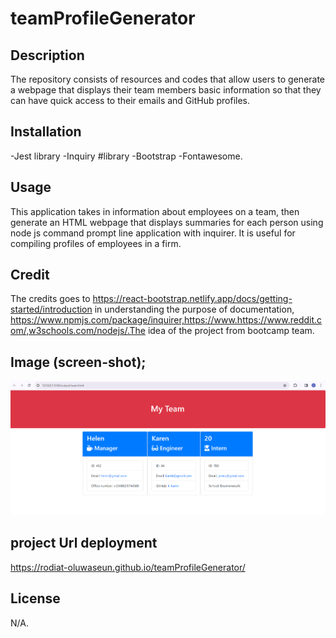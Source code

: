 # teamProfileGenerator

## Description
The repository consists of resources and codes that allow users to generate a webpage that displays their team members basic information so that they can have quick access to their emails and GitHub profiles.

## Installation 
-Jest library
-Inquiry #library
-Bootstrap
-Fontawesome.


## Usage
This application takes in information about employees on a team, then generate an HTML webpage that displays summaries for each person using node js command prompt line application with inquirer. It is useful for compiling profiles of employees in a firm.

## Credit
 The credits goes to https://react-bootstrap.netlify.app/docs/getting-started/introduction in understanding the purpose of documentation, https://www.npmjs.com/package/inquirer,https://www.https://www.reddit.com/,w3schools.com/nodejs/.The idea of the project from bootcamp team.
 ## Image  (screen-shot);
![Alt text](image.png)
 ## project Url deployment
  https://rodiat-oluwaseun.github.io/teamProfileGenerator/

 ## License 
 N/A.